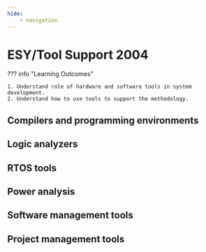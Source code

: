 ```yaml
---
hide:
    - navigation
---
```

# ESY/Tool Support 2004

??? info "Learning Outcomes"

    1. Understand role of hardware and software tools in system development.
    2. Understand how to use tools to support the methodology.

## Compilers and programming environments

## Logic analyzers

## RTOS tools

## Power analysis

## Software management tools

## Project management tools
